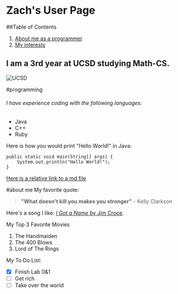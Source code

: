 # Zach's User Page

##Table of Contents
1. [About me as a programmer](#programming)
2. [My interests](#about-me)

## I am a 3rd year at UCSD studying Math-CS.
![UCSD](https://upload.wikimedia.org/wikipedia/en/thumb/4/44/University_of_California%2C_San_Diego_seal.svg/1200px-University_of_California%2C_San_Diego_seal.svg.png)

#programming
###### I have experience coding with the following languages:
- Java
- C++
- Ruby


Here is how you would print "Hello World!" in Java:
```
public static void main(String[] args) {
    System.out.println("Hello World!"); 
}
```


[Here is a relative link to a md file](secondfile.md)

#about me
My favorite quote:
>  **"What doesn't kill you makes you stronger"** - Kelly Clarkson

Here's a song I like: [_I Got a Name_ by Jim Croce](https://www.youtube.com/watch?v=O_BEFyNNIvM).

My Top 3 Favorite Movies 
1. The Handmaiden
2. The 400 Blows
3. Lord of The Rings

My To Do List:
- [x] Finish Lab 0&1
- [ ] Get rich
- [ ] Take over the world
